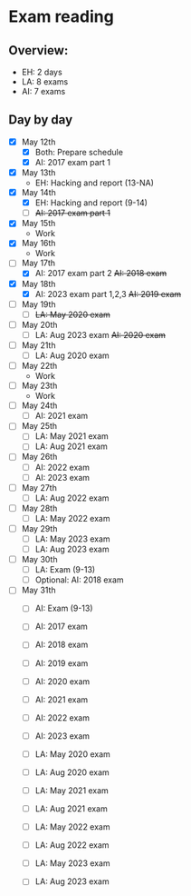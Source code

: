 # Exam reading
## Overview:
- EH: 2 days
- LA: 8 exams
- AI: 7 exams
  
## Day by day
- [x] May 12th
  - [x] Both: Prepare schedule
  - [x] AI: 2017 exam part 1
- [x] May 13th
  - EH: Hacking and report (13-NA)
- [x] May 14th
  - [x] EH: Hacking and report (9-14)
  - [ ] ~~AI: 2017 exam part 1~~
- [x] May 15th
  - Work
- [x] May 16th
  - Work
- [ ] May 17th
  - [x] AI: 2017 exam part 2 ~~AI: 2018 exam~~
- [x] May 18th
  - [x] AI: 2023 exam part 1,2,3 ~~AI: 2019 exam~~
- [ ] May 19th
  - [ ] ~~LA: May 2020 exam~~
- [ ] May 20th
  - [ ] LA: Aug 2023 exam ~~AI: 2020 exam~~
- [ ] May 21th
  - [ ] LA: Aug 2020 exam
- [ ] May 22th
  - Work
- [ ] May 23th
  - Work
- [ ] May 24th
  - [ ] AI: 2021 exam
- [ ] May 25th
  - [ ] LA: May 2021 exam
  - [ ] LA: Aug 2021 exam
- [ ] May 26th
  - [ ] AI: 2022 exam
  - [ ] AI: 2023 exam
- [ ] May 27th
  - [ ] LA: Aug 2022 exam
- [ ] May 28th
  - [ ] LA: May 2022 exam
- [ ] May 29th
  - [ ] LA: May 2023 exam
  - [ ] LA: Aug 2023 exam
- [ ] May 30th
  - [ ] LA: Exam (9-13)
  - [ ] Optional: AI: 2018 exam
- [ ] May 31th
  - [ ] AI: Exam (9-13)

  - [ ] AI: 2017 exam
  - [ ] AI: 2018 exam
  - [ ] AI: 2019 exam
  - [ ] AI: 2020 exam
  - [ ] AI: 2021 exam
  - [ ] AI: 2022 exam
  - [ ] AI: 2023 exam

  - [ ] LA: May 2020 exam
  - [ ] LA: Aug 2020 exam
  - [ ] LA: May 2021 exam
  - [ ] LA: Aug 2021 exam
  - [ ] LA: May 2022 exam
  - [ ] LA: Aug 2022 exam
  - [ ] LA: May 2023 exam
  - [ ] LA: Aug 2023 exam

